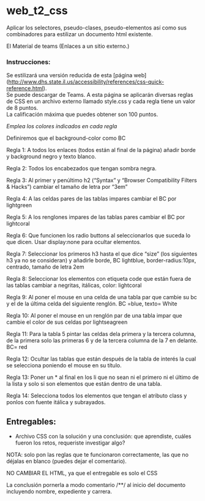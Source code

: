 # web_t2_css

Aplicar los selectores, pseudo-clases, pseudo-elementos así como sus combinadores para estilizar un documento html existente.

El Material de teams (Enlaces a un sitio externo.)

### Instrucciones:
Se estilizará una versión reducida de esta [página web] (http://www.dhs.state.il.us/accessibility/references/css-quick-reference.html).  
Se puede descargar de Teams. A esta página se aplicarán diversas reglas de CSS en un archivo externo llamado style.css y cada regla tiene un valor de 8 puntos.  
La calificación máxima que puedes obtener son 100 puntos.

*Emplea los colores indicados en cada regla*

Definiremos que el background-color como BC

Regla 1: A todos los enlaces (todos están al final de la página) añadir borde y background negro y texto blanco.

Regla 2:  Todos los encabezados que tengan sombra negra.   

Regla 3:  Al primer y penúltimo h2 (“Syntax”  y  “Browser Compatibility Filters & Hacks”)  cambiar el tamaño de letra por “3em”

Regla 4:  A las celdas pares de las tablas impares cambiar el BC por lightgreen

Regla 5:  A los renglones impares de las tablas pares cambiar el BC por lightcoral

Regla 6:  Que funcionen los radio buttons al seleccionarlos que suceda lo que dicen.  Usar display:none para ocultar elementos.

Regla 7:  Seleccionar los primeros h3  hasta  el que dice “size”  (los siguientes h3 ya no se consideran) y añadirle borde, BC lightblue, border-radius:10px,  centrado,  tamaño de letra 2em

Regla 8: Seleccionar los elementos con etiqueta code que están fuera de las tablas cambiar a negritas, itálicas, color: lightcoral

Regla 9: Al poner el mouse en una celda de una tabla par que cambie su bc y el de la última celda del siguiente renglón.  BC =blue, texto= White

Regla 10: Al poner el mouse en un renglón par de una tabla impar que cambie el color de sus celdas por lightseagreen

Regla 11: Para la tabla 5 pintar las celdas dela primera y la tercera columna, de la primera solo las primeras 6 y de la tercera columna de la 7 en delante.  BC= red

Regla 12: Ocultar las tablas que están después de la tabla de interés la cual se selecciona poniendo el mouse en su título.

Regla 13: Poner un * al final en los li que no sean ni el primero ni el último de la lista y solo si son elementos que están dentro de una tabla.

Regla 14:  Selecciona todos los elementos que tengan el atributo class  y ponlos con fuente itálica y subrayados.

 

## Entregables:
* Archivo CSS con la solución y una conclusión: que aprendiste, cuáles fueron los retos,  requeriste investigar algo?

NOTA: solo pon las reglas que te funcionaron correctamente, las que no déjalas en blanco (puedes dejar el comentario).

NO CAMBIAR EL HTML, ya que el entregable es solo el CSS

La conclusión pornerla a modo comentario /**/ al inicio del documento incluyendo nombre, expediente y carrera.
